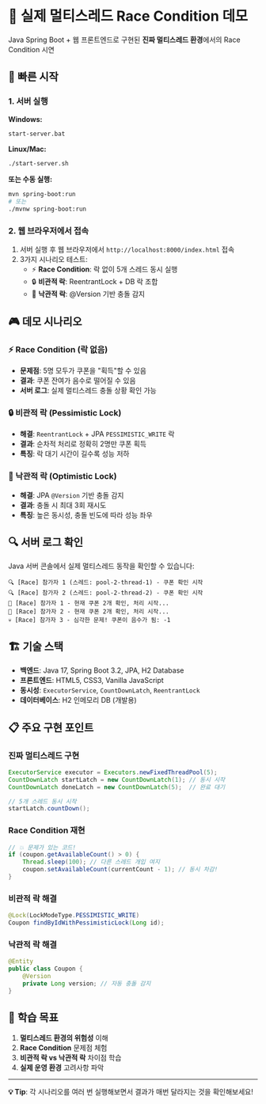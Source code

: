 # 🎯 실제 멀티스레드 Race Condition 데모

Java Spring Boot + 웹 프론트엔드로 구현된 **진짜 멀티스레드 환경**에서의 Race Condition 시연

## 🚀 빠른 시작

### 1. 서버 실행

**Windows:**
```bash
start-server.bat
```

**Linux/Mac:**
```bash
./start-server.sh
```

**또는 수동 실행:**
```bash
mvn spring-boot:run
# 또는
./mvnw spring-boot:run
```

### 2. 웹 브라우저에서 접속

1. 서버 실행 후 웹 브라우저에서 `http://localhost:8000/index.html` 접속
2. 3가지 시나리오 테스트:
   - ⚡ **Race Condition**: 락 없이 5개 스레드 동시 실행
   - 🔒 **비관적 락**: ReentrantLock + DB 락 조합
   - 🔄 **낙관적 락**: @Version 기반 충돌 감지

## 🎮 데모 시나리오

### ⚡ Race Condition (락 없음)
- **문제점**: 5명 모두가 쿠폰을 "획득"할 수 있음
- **결과**: 쿠폰 잔여가 음수로 떨어질 수 있음
- **서버 로그**: 실제 멀티스레드 충돌 상황 확인 가능

### 🔒 비관적 락 (Pessimistic Lock)
- **해결**: `ReentrantLock` + JPA `PESSIMISTIC_WRITE` 락
- **결과**: 순차적 처리로 정확히 2명만 쿠폰 획득
- **특징**: 락 대기 시간이 길수록 성능 저하

### 🔄 낙관적 락 (Optimistic Lock)
- **해결**: JPA `@Version` 기반 충돌 감지
- **결과**: 충돌 시 최대 3회 재시도
- **특징**: 높은 동시성, 충돌 빈도에 따라 성능 좌우

## 🔍 서버 로그 확인

Java 서버 콘솔에서 실제 멀티스레드 동작을 확인할 수 있습니다:

```
🔍 [Race] 참가자 1 (스레드: pool-2-thread-1) - 쿠폰 확인 시작
🔍 [Race] 참가자 2 (스레드: pool-2-thread-2) - 쿠폰 확인 시작
📖 [Race] 참가자 1 - 현재 쿠폰 2개 확인, 처리 시작...
📖 [Race] 참가자 2 - 현재 쿠폰 2개 확인, 처리 시작...
💀 [Race] 참가자 3 - 심각한 문제! 쿠폰이 음수가 됨: -1
```

## 🏗️ 기술 스택

- **백엔드**: Java 17, Spring Boot 3.2, JPA, H2 Database
- **프론트엔드**: HTML5, CSS3, Vanilla JavaScript
- **동시성**: `ExecutorService`, `CountDownLatch`, `ReentrantLock`
- **데이터베이스**: H2 인메모리 DB (개발용)

## 📋 주요 구현 포인트

### 진짜 멀티스레드 구현
```java
ExecutorService executor = Executors.newFixedThreadPool(5);
CountDownLatch startLatch = new CountDownLatch(1); // 동시 시작
CountDownLatch doneLatch = new CountDownLatch(5);  // 완료 대기

// 5개 스레드 동시 시작
startLatch.countDown();
```

### Race Condition 재현
```java
// 💥 문제가 있는 코드!
if (coupon.getAvailableCount() > 0) {
    Thread.sleep(100); // 다른 스레드 개입 여지
    coupon.setAvailableCount(currentCount - 1); // 동시 차감!
}
```

### 비관적 락 해결
```java
@Lock(LockModeType.PESSIMISTIC_WRITE)
Coupon findByIdWithPessimisticLock(Long id);
```

### 낙관적 락 해결
```java
@Entity
public class Coupon {
    @Version
    private Long version; // 자동 충돌 감지
}
```

## 🎯 학습 목표

1. **멀티스레드 환경의 위험성** 이해
2. **Race Condition** 문제점 체험
3. **비관적 락 vs 낙관적 락** 차이점 학습
4. **실제 운영 환경** 고려사항 파악

---

**💡 Tip**: 각 시나리오를 여러 번 실행해보면서 결과가 매번 달라지는 것을 확인해보세요!
